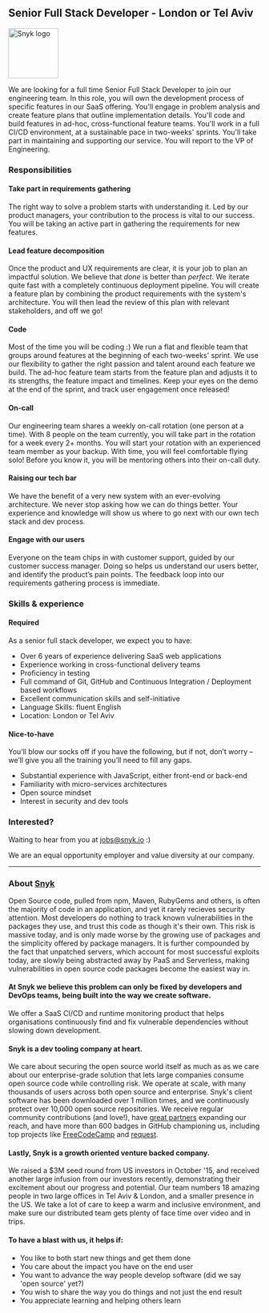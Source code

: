 ## Senior Full Stack Developer - London or Tel Aviv

<img src="https://snyk.io/images/snyk-dog.png" width="100" alt="Snyk logo" />

We are looking for a full time Senior Full Stack Developer to join our engineering team.
In this role, you will own the development process of specific features in our SaaS offering. You'll engage in problem analysis and create feature plans that outline implementation details. You'll code and build features in ad-hoc, cross-functional feature teams. You'll work in a full CI/CD environment, at a sustainable pace in two-weeks' sprints. You'll take part in maintaining and supporting our service. You will report to the VP of Engineering.

### Responsibilities

#### Take part in requirements gathering

The right way to solve a problem starts with understanding it. Led by our product managers, your contribution to the process is vital to our success. You will be taking an active part in gathering the requirements for new features.

#### Lead feature decomposition

Once the product and UX requirements are clear, it is your job to plan an impactful solution. We believe that _done_ is better than _perfect_. We iterate quite fast with a completely continuous deployment pipeline. You will create a feature plan by combining the product requirements with the system's architecture. You will then lead the review of this plan with relevant stakeholders, and off we go!

#### Code

Most of the time you will be coding :)
We run a flat and flexible team that groups around features at the beginning of each two-weeks' sprint. We use our flexibility to gather the right passion and talent around each feature we build. The ad-hoc feature team starts from the feature plan and adjusts it to its strengths, the feature impact and timelines. Keep your eyes on the demo at the end of the sprint, and track user engagement once released!

#### On-call

Our engineering team shares a weekly on-call rotation (one person at a time). With 8 people on the team currently, you will take part in the rotation for a week every 2+ months. You will start your rotation with an experienced team member as your backup. With time, you will feel comfortable flying solo! Before you know it, you will be mentoring others into their on-call duty.

#### Raising our tech bar

We have the benefit of a very new system with an ever-evolving architecture. We never stop asking how we can do things better. Your experience and knowledge will show us where to go next with our own tech stack and dev process.

#### Engage with our users

Everyone on the team chips in with customer support, guided by our customer success manager. Doing so helps us understand our users better, and identify the product’s pain points. The feedback loop into our requirements gathering process is immediate.

### Skills & experience

#### Required

As a senior full stack developer, we expect you to have:

- Over 6 years of experience delivering SaaS web applications
- Experience working in cross-functional delivery teams
- Proficiency in testing
- Full command of Git, GitHub and Continuous Integration / Deployment based workflows
- Excellent communication skills and self-initiative
- Language Skills: fluent English
- Location: London or Tel Aviv

#### Nice-to-have

You’ll blow our socks off if you have the following, but if not, don’t worry – we’ll give you all the training you’ll need to fill any gaps.

- Substantial experience with JavaScript, either front-end or back-end
- Familiarity with micro-services architectures
- Open source mindset
- Interest in security and dev tools

### Interested?

Waiting to hear from you at jobs@snyk.io :)

We are an equal opportunity employer and value diversity at our company.

---

### About [Snyk](https://snyk.io)

Open Source code, pulled from npm, Maven, RubyGems and others, is often the majority of code in an application, and yet it rarely recieves security attention. Most developers do nothing to track known vulnerabilities in the packages they use, and trust this code as though it's their own. This risk is massive today, and is only made worse by the growing use of packages and the simplicity offered by package managers. It is further compounded by the fact that unpatched servers, which account for most successful exploits today, are slowly being abstracted away by PaaS and Serverless, making vulnerabilities in open source code packages become the easiest way in.

#### At Snyk we believe this problem can only be fixed by developers and DevOps teams, being built into the way we create software.

We offer a SaaS CI/CD and runtime monitoring product that helps organisations continuously find and fix vulnerable dependencies without slowing down development.

#### Snyk is a dev tooling company at heart.

We care about securing the open source world itself as much as as we care about our enterprise-grade solution that lets large companies consume open source code while controlling risk. We operate at scale, with many thousands of users across both open source and enterprise. Snyk's client software has been downloaded over 1 million times, and we continuously protect over 10,000 open source repositories. We receive regular community contributions (and love!), have [great partners](https://snyk.io/partners) expanding our reach, and have more than 600 badges in GitHub championing us, including top projects like [FreeCodeCamp](https://github.com/FreeCodeCamp/FreeCodeCamp/) and [request](https://github.com/request/request/).

#### Lastly, Snyk is a growth oriented venture backed company.

We raised a $3M seed round from US investors in October '15, and received another large infusion from our investors recently, demonstrating their excitement about our progress and potential.
Our team numbers 18 amazing people in two large offices in Tel Aviv & London, and a smaller presence in the US. We take a lot of care to keep a warm and inclusive environment, and make sure our distributed team gets plenty of face time over video and in trips.

#### To have a blast with us, it helps if:

* You like to both start new things and get them done
* You care about the impact you have on the end user
* You want to advance the way people develop software (did we say 'open source' yet?)
* You wish to share the way you do things and not just the end result
* You appreciate learning and helping others learn
